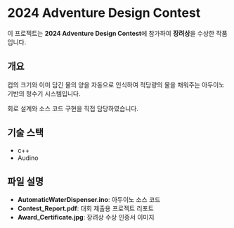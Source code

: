 # 2024 Adventure Design Contest 

이 프로젝트는 **2024 Adventure Design Contest**에 참가하여 **장려상**을 수상한 작품입니다.

## 개요
컵의 크기와 이미 담긴 물의 양을 자동으로 인식하여 적당량의 물을 채워주는 아두이노 기반의 정수기 시스템입니다.

회로 설계와 소스 코드 구현을 직접 담당하였습니다.


## 기술 스택
* c++
* Audino


## 파일 설명
- **AutomaticWaterDispenser.ino**: 아두이노 소스 코드
- **Contest_Report.pdf**: 대회 제출용 프로젝트 리포트
- **Award_Certificate.jpg**: 장려상 수상 인증서 이미지

